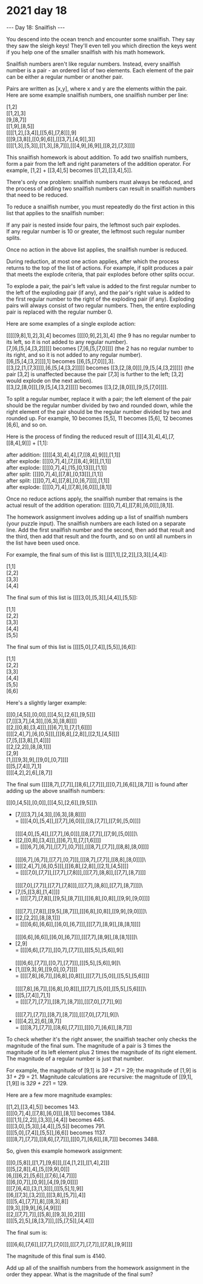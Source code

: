 # 2021 day 18

--- Day 18: Snailfish ---

You descend into the ocean trench and encounter some snailfish. They say they saw the sleigh keys! They'll even tell you which direction the keys went if you help one of the smaller snailfish with his math homework.



Snailfish numbers aren't like regular numbers. Instead, every snailfish number is a pair - an ordered list of two elements. Each element of the pair can be either a regular number or another pair.



Pairs are written as [x,y], where x and y are the elements within the pair. Here are some example snailfish numbers, one snailfish number per line:



[1,2]\
[[1,2],3]\
[9,[8,7]]\
[[1,9],[8,5]]\
[[[[1,2],[3,4]],[[5,6],[7,8]]],9]\
[[[9,[3,8]],[[0,9],6]],[[[3,7],[4,9]],3]]\
[[[[1,3],[5,3]],[[1,3],[8,7]]],[[[4,9],[6,9]],[[8,2],[7,3]]]]



This snailfish homework is about addition. To add two snailfish numbers, form a pair from the left and right parameters of the addition operator. For example, [1,2] + [[3,4],5] becomes [[1,2],[[3,4],5]].



There's only one problem: snailfish numbers must always be reduced, and the process of adding two snailfish numbers can result in snailfish numbers that need to be reduced.



To reduce a snailfish number, you must repeatedly do the first action in this list that applies to the snailfish number:



If any pair is nested inside four pairs, the leftmost such pair explodes.\
If any regular number is 10 or greater, the leftmost such regular number splits.



Once no action in the above list applies, the snailfish number is reduced.



During reduction, at most one action applies, after which the process returns to the top of the list of actions. For example, if split produces a pair that meets the explode criteria, that pair explodes before other splits occur.



To explode a pair, the pair's left value is added to the first regular number to the left of the exploding pair (if any), and the pair's right value is added to the first regular number to the right of the exploding pair (if any). Exploding pairs will always consist of two regular numbers. Then, the entire exploding pair is replaced with the regular number 0.



Here are some examples of a single explode action:



[[[[[9,8],1],2],3],4] becomes [[[[0,9],2],3],4] (the 9 has no regular number to its left, so it is not added to any regular number).\
[7,[6,[5,[4,[3,2]]]]] becomes [7,[6,[5,[7,0]]]] (the 2 has no regular number to its right, and so it is not added to any regular number).\
[[6,[5,[4,[3,2]]]],1] becomes [[6,[5,[7,0]]],3].\
[[3,[2,[1,[7,3]]]],[6,[5,[4,[3,2]]]]] becomes [[3,[2,[8,0]]],[9,[5,[4,[3,2]]]]] (the pair [3,2] is unaffected because the pair [7,3] is further to the left; [3,2] would explode on the next action).\
[[3,[2,[8,0]]],[9,[5,[4,[3,2]]]]] becomes [[3,[2,[8,0]]],[9,[5,[7,0]]]].



To split a regular number, replace it with a pair; the left element of the pair should be the regular number divided by two and rounded down, while the right element of the pair should be the regular number divided by two and rounded up. For example, 10 becomes [5,5], 11 becomes [5,6], 12 becomes [6,6], and so on.



Here is the process of finding the reduced result of [[[[4,3],4],4],[7,[[8,4],9]]] + [1,1]:



after addition: [[[[[4,3],4],4],[7,[[8,4],9]]],[1,1]]\
after explode:  [[[[0,7],4],[7,[[8,4],9]]],[1,1]]\
after explode:  [[[[0,7],4],[15,[0,13]]],[1,1]]\
after split:    [[[[0,7],4],[[7,8],[0,13]]],[1,1]]\
after split:    [[[[0,7],4],[[7,8],[0,[6,7]]]],[1,1]]\
after explode:  [[[[0,7],4],[[7,8],[6,0]]],[8,1]]



Once no reduce actions apply, the snailfish number that remains is the actual result of the addition operation: [[[[0,7],4],[[7,8],[6,0]]],[8,1]].



The homework assignment involves adding up a list of snailfish numbers (your puzzle input). The snailfish numbers are each listed on a separate line. Add the first snailfish number and the second, then add that result and the third, then add that result and the fourth, and so on until all numbers in the list have been used once.



For example, the final sum of this list is [[[[1,1],[2,2]],[3,3]],[4,4]]:



[1,1]\
[2,2]\
[3,3]\
[4,4]



The final sum of this list is [[[[3,0],[5,3]],[4,4]],[5,5]]:



[1,1]\
[2,2]\
[3,3]\
[4,4]\
[5,5]



The final sum of this list is [[[[5,0],[7,4]],[5,5]],[6,6]]:



[1,1]\
[2,2]\
[3,3]\
[4,4]\
[5,5]\
[6,6]



Here's a slightly larger example:



[[[0,[4,5]],[0,0]],[[[4,5],[2,6]],[9,5]]]\
[7,[[[3,7],[4,3]],[[6,3],[8,8]]]]\
[[2,[[0,8],[3,4]]],[[[6,7],1],[7,[1,6]]]]\
[[[[2,4],7],[6,[0,5]]],[[[6,8],[2,8]],[[2,1],[4,5]]]]\
[7,[5,[[3,8],[1,4]]]]\
[[2,[2,2]],[8,[8,1]]]\
[2,9]\
[1,[[[9,3],9],[[9,0],[0,7]]]]\
[[[5,[7,4]],7],1]\
[[[[4,2],2],6],[8,7]]



The final sum [[[[8,7],[7,7]],[[8,6],[7,7]]],[[[0,7],[6,6]],[8,7]]] is found after adding up the above snailfish numbers:



[[[0,[4,5]],[0,0]],[[[4,5],[2,6]],[9,5]]]\
+ [7,[[[3,7],[4,3]],[[6,3],[8,8]]]]\
= [[[[4,0],[5,4]],[[7,7],[6,0]]],[[8,[7,7]],[[7,9],[5,0]]]]\
\
  [[[[4,0],[5,4]],[[7,7],[6,0]]],[[8,[7,7]],[[7,9],[5,0]]]]\
+ [[2,[[0,8],[3,4]]],[[[6,7],1],[7,[1,6]]]]\
= [[[[6,7],[6,7]],[[7,7],[0,7]]],[[[8,7],[7,7]],[[8,8],[8,0]]]]\
\
  [[[[6,7],[6,7]],[[7,7],[0,7]]],[[[8,7],[7,7]],[[8,8],[8,0]]]]\
+ [[[[2,4],7],[6,[0,5]]],[[[6,8],[2,8]],[[2,1],[4,5]]]]\
= [[[[7,0],[7,7]],[[7,7],[7,8]]],[[[7,7],[8,8]],[[7,7],[8,7]]]]\
\
  [[[[7,0],[7,7]],[[7,7],[7,8]]],[[[7,7],[8,8]],[[7,7],[8,7]]]]\
+ [7,[5,[[3,8],[1,4]]]]\
= [[[[7,7],[7,8]],[[9,5],[8,7]]],[[[6,8],[0,8]],[[9,9],[9,0]]]]\
\
  [[[[7,7],[7,8]],[[9,5],[8,7]]],[[[6,8],[0,8]],[[9,9],[9,0]]]]\
+ [[2,[2,2]],[8,[8,1]]]\
= [[[[6,6],[6,6]],[[6,0],[6,7]]],[[[7,7],[8,9]],[8,[8,1]]]]\
\
  [[[[6,6],[6,6]],[[6,0],[6,7]]],[[[7,7],[8,9]],[8,[8,1]]]]\
+ [2,9]\
= [[[[6,6],[7,7]],[[0,7],[7,7]]],[[[5,5],[5,6]],9]]\
\
  [[[[6,6],[7,7]],[[0,7],[7,7]]],[[[5,5],[5,6]],9]]\
+ [1,[[[9,3],9],[[9,0],[0,7]]]]\
= [[[[7,8],[6,7]],[[6,8],[0,8]]],[[[7,7],[5,0]],[[5,5],[5,6]]]]\
\
  [[[[7,8],[6,7]],[[6,8],[0,8]]],[[[7,7],[5,0]],[[5,5],[5,6]]]]\
+ [[[5,[7,4]],7],1]\
= [[[[7,7],[7,7]],[[8,7],[8,7]]],[[[7,0],[7,7]],9]]\
\
  [[[[7,7],[7,7]],[[8,7],[8,7]]],[[[7,0],[7,7]],9]]\
+ [[[[4,2],2],6],[8,7]]\
= [[[[8,7],[7,7]],[[8,6],[7,7]]],[[[0,7],[6,6]],[8,7]]]



To check whether it's the right answer, the snailfish teacher only checks the magnitude of the final sum. The magnitude of a pair is 3 times the magnitude of its left element plus 2 times the magnitude of its right element. The magnitude of a regular number is just that number.



For example, the magnitude of [9,1] is 3*9 + 2*1 = 29; the magnitude of [1,9] is 3*1 + 2*9 = 21. Magnitude calculations are recursive: the magnitude of [[9,1],[1,9]] is 3*29 + 2*21 = 129.



Here are a few more magnitude examples:



[[1,2],[[3,4],5]] becomes 143.\
[[[[0,7],4],[[7,8],[6,0]]],[8,1]] becomes 1384.\
[[[[1,1],[2,2]],[3,3]],[4,4]] becomes 445.\
[[[[3,0],[5,3]],[4,4]],[5,5]] becomes 791.\
[[[[5,0],[7,4]],[5,5]],[6,6]] becomes 1137.\
[[[[8,7],[7,7]],[[8,6],[7,7]]],[[[0,7],[6,6]],[8,7]]] becomes 3488.



So, given this example homework assignment:



[[[0,[5,8]],[[1,7],[9,6]]],[[4,[1,2]],[[1,4],2]]]\
[[[5,[2,8]],4],[5,[[9,9],0]]]\
[6,[[[6,2],[5,6]],[[7,6],[4,7]]]]\
[[[6,[0,7]],[0,9]],[4,[9,[9,0]]]]\
[[[7,[6,4]],[3,[1,3]]],[[[5,5],1],9]]\
[[6,[[7,3],[3,2]]],[[[3,8],[5,7]],4]]\
[[[[5,4],[7,7]],8],[[8,3],8]]\
[[9,3],[[9,9],[6,[4,9]]]]\
[[2,[[7,7],7]],[[5,8],[[9,3],[0,2]]]]\
[[[[5,2],5],[8,[3,7]]],[[5,[7,5]],[4,4]]]



The final sum is:



[[[[6,6],[7,6]],[[7,7],[7,0]]],[[[7,7],[7,7]],[[7,8],[9,9]]]]



The magnitude of this final sum is 4140.



Add up all of the snailfish numbers from the homework assignment in the order they appear. What is the magnitude of the final sum?



